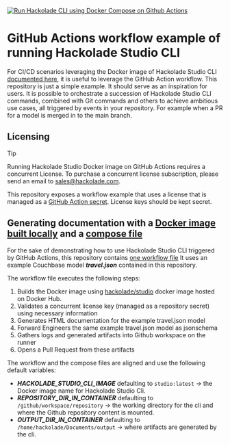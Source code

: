 
[![Run Hackolade CLI using Docker Compose on Github Actions](https://github.com/hackolade/studio-cli-github-actions-examples/actions/workflows/generate-doc-and-jsonschema.yml/badge.svg)](https://github.com/hackolade/studio-cli-github-actions-examples/actions/workflows/generate-doc-and-jsonschema.yml)

# GitHub Actions workflow example of running Hackolade Studio CLI
For CI/CD scenarios leveraging the Docker image of Hackolade Studio CLI [documented here](https://github.com/hackolade/docker/tree/main/Studio#readme), it is useful to leverage the GitHub Action workflow.  This repository is just a simple example.  It should serve as an inspiration for users.  It is possible to orchestrate a succession of Hackolade Studio CLI commands, combined with Git commands and others to achieve ambitious use cases, all triggered by events in your repository.  For example when a PR for a model is merged in to the main branch.

## Licensing

> [!TIP]
>Running Hackolade Studio Docker image on GitHub Actions requires a concurrent License.
>To purchase a concurrent license subscription, please send an email to sales@hackolade.com.

This repository exposes a workflow example that uses a license that is managed as a [GitHub Action secret](https://docs.github.com/en/actions/security-for-github-actions/security-guides/using-secrets-in-github-actions). License keys should be kept secret.


## Generating documentation with a [Docker image built locally](./Dockerfile) and a [compose file](./compose.yml)

For the sake of demonstrating how to use Hackolade Studio CLI triggered by GitHub Actions, this repository contains [one workflow file](./.github/workflows/generate-doc-and-jsonschema.yml)
It uses an example Couchbase model ***travel.json*** contained in this repository.

The workflow file executes the following steps:

1. Builds the Docker image using [hackolade/studio](https://hub.docker.com/r/hackolade/studio/tags) docker image hosted on Docker Hub.
2. Validates a concurrent license key (managed as a repository secret) using necessary information
3. Generates HTML documentation for the example travel.json model
4. Forward Engineers the same example travel.json model as jsonschema
5. Gathers logs and generated artifacts into Github workspace on the runner
6. Opens a Pull Request from these artifacts

The workflow and the compose files are aligned and use the following default variables:

- ***HACKOLADE_STUDIO_CLI_IMAGE*** defaulting to `studio:latest` -> the Docker image name for Hackolade Studio Cli.
- ***REPOSITORY_DIR_IN_CONTAINER*** defaulting to `/github/workspace/repository` -> the working directory for the cli and where the Github repository content is mounted.
- ***OUTPUT_DIR_IN_CONTAINER*** defaulting to `/home/hackolade/Documents/output` -> where artifacts are generated by the cli.
